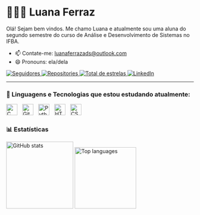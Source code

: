# 👩🏻‍💻 Luana Ferraz

Olá! Sejam bem vindos. Me chamo Luana e atualmente sou uma aluna do segundo semestre do curso de Análise e Desenvolvimento de Sistemas no IFBA.  
- 📫 Contate-me: luanaferrazads@outlook.com  
- 😄 Pronouns: ela/dela

<p align="left">
  <a href="https://github.com/luanaferrazads?tab=followers">
    <img 
      alt="Seguidores" 
      title="Me siga no GitHub" 
      src="https://custom-icon-badges.demolab.com/github/followers/luanaferrazads?color=5A189A&labelColor=7B2CBF&style=for-the-badge&logo=github&label=Seguidores&logoColor=white"
    />
  </a> 
  <a href="https://github.com/luanaferrazads?tab=repositories">
    <img 
      alt="Repositories" 
      title="Repositorios" 
      src="https://custom-icon-badges.demolab.com/github/stars/luanaferrazads?color=55960c&style=for-the-badge&labelColor=488207&logo=book&label=repositorios"
    />
  </a> 
  <a href="https://github.com/luanaferrazads?tab=stars">
    <img 
      alt="Total de estrelas" 
      title="Total de estrelas GitHub" 
      src="https://custom-icon-badges.demolab.com/github/stars/luanaferrazads?color=F59E0B&style=for-the-badge&labelColor=FBBF24&logo=star&label=estrelas"
    />
  </a>
  <a href="https://www.linkedin.com/in/luana-ferraz-908787356/" target="_blank">
    <img 
      alt="LinkedIn" 
      title="Me conecte no LinkedIn" 
      src="https://custom-icon-badges.demolab.com/badge/LinkedIn-Perfil-0A66C2?style=for-the-badge&logo=In&logoColor=white&labelColor=004182"
    />
  </a>
</p>

---

### 🤖 Linguagens e Tecnologias que estou estudando atualmente:

<img 
    align="left" 
    alt="C" 
    title="C"
    width="30px" 
    style="padding-right: 10px;" 
    src="https://cdn.jsdelivr.net/gh/devicons/devicon@latest/icons/c/c-original.svg" 
/>
<img 
    align="left" 
    alt="Git" 
    title="Git"
    width="30px" 
    style="padding-right: 10px;" 
    src="https://cdn.jsdelivr.net/gh/devicons/devicon@latest/icons/git/git-original.svg" 
/>
<img 
    align="left" 
    alt="Python" 
    title="Python"
    width="30px" 
    style="padding-right: 10px;" 
    src="https://cdn.jsdelivr.net/gh/devicons/devicon@latest/icons/python/python-original.svg" 
/> 
<img 
    align="left" 
    alt="HTML"
    title="HTML" 
    width="30px" 
    style="padding-right: 10px;" 
    src="https://cdn.jsdelivr.net/gh/devicons/devicon@latest/icons/html5/html5-original.svg" 
/>
<img 
    align="left" 
    alt="CSS" 
    title="CSS"
    width="30px" 
    style="padding-right: 10px;" 
    src="https://cdn.jsdelivr.net/gh/devicons/devicon@latest/icons/css3/css3-original.svg" 
/>

<br/>
<br/>

### 📊 Estatísticas

<p>
  <img height="180em" src="https://github-readme-stats.vercel.app/api?username=luanaferrazads&show_icons=true&theme=tokyonight&cache_seconds=1800" alt="GitHub stats" />
  <img height="165em" src="https://github-readme-stats.vercel.app/api/top-langs/?username=luanaferrazads&layout=compact&theme=tokyonight&cache_seconds=1800" alt="Top languages" />
</p>
